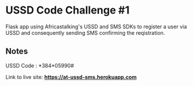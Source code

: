 # USSD Code Challenge #1

Flask app using Africastalking's USSD and SMS SDKs to register a user via USSD and consequently sending SMS confirming the reqistration.

## Notes
USSD Code : \*384*05990#

Link to live site: **https://at-ussd-sms.herokuapp.com**